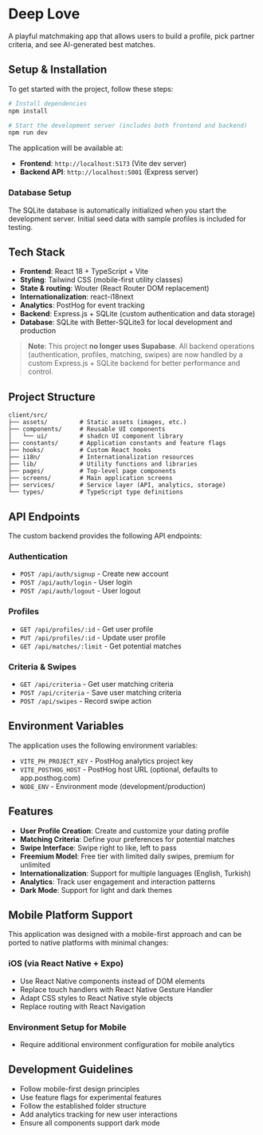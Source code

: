 # Deep Love

A playful matchmaking app that allows users to build a profile, pick partner criteria, and see AI-generated best matches.

## Setup & Installation

To get started with the project, follow these steps:

```bash
# Install dependencies
npm install

# Start the development server (includes both frontend and backend)
npm run dev
```

The application will be available at:
- **Frontend**: `http://localhost:5173` (Vite dev server)
- **Backend API**: `http://localhost:5001` (Express server)

### Database Setup

The SQLite database is automatically initialized when you start the development server. Initial seed data with sample profiles is included for testing.

## Tech Stack

- **Frontend**: React 18 + TypeScript + Vite
- **Styling**: Tailwind CSS (mobile-first utility classes)
- **State & routing**: Wouter (React Router DOM replacement)
- **Internationalization**: react-i18next
- **Analytics**: PostHog for event tracking
- **Backend**: Express.js + SQLite (custom authentication and data storage)
- **Database**: SQLite with Better-SQLite3 for local development and production

> **Note**: This project **no longer uses Supabase**. All backend operations (authentication, profiles, matching, swipes) are now handled by a custom Express.js + SQLite backend for better performance and control.

## Project Structure

```
client/src/
├── assets/         # Static assets (images, etc.)
├── components/     # Reusable UI components
│   └── ui/         # shadcn UI component library
├── constants/      # Application constants and feature flags
├── hooks/          # Custom React hooks
├── i18n/           # Internationalization resources
├── lib/            # Utility functions and libraries
├── pages/          # Top-level page components
├── screens/        # Main application screens
├── services/       # Service layer (API, analytics, storage)
└── types/          # TypeScript type definitions
```

## API Endpoints

The custom backend provides the following API endpoints:

### Authentication
- `POST /api/auth/signup` - Create new account
- `POST /api/auth/login` - User login
- `POST /api/auth/logout` - User logout

### Profiles
- `GET /api/profiles/:id` - Get user profile
- `PUT /api/profiles/:id` - Update user profile
- `GET /api/matches/:limit` - Get potential matches

### Criteria & Swipes
- `GET /api/criteria` - Get user matching criteria
- `POST /api/criteria` - Save user matching criteria
- `POST /api/swipes` - Record swipe action

## Environment Variables

The application uses the following environment variables:

- `VITE_PH_PROJECT_KEY` - PostHog analytics project key
- `VITE_POSTHOG_HOST` - PostHog host URL (optional, defaults to app.posthog.com)
- `NODE_ENV` - Environment mode (development/production)

## Features

- **User Profile Creation**: Create and customize your dating profile
- **Matching Criteria**: Define your preferences for potential matches
- **Swipe Interface**: Swipe right to like, left to pass
- **Freemium Model**: Free tier with limited daily swipes, premium for unlimited
- **Internationalization**: Support for multiple languages (English, Turkish)
- **Analytics**: Track user engagement and interaction patterns
- **Dark Mode**: Support for light and dark themes

## Mobile Platform Support

This application was designed with a mobile-first approach and can be ported to native platforms with minimal changes:

### iOS (via React Native + Expo)
- Use React Native components instead of DOM elements
- Replace touch handlers with React Native Gesture Handler
- Adapt CSS styles to React Native style objects
- Replace routing with React Navigation

### Environment Setup for Mobile
- Require additional environment configuration for mobile analytics

## Development Guidelines

- Follow mobile-first design principles
- Use feature flags for experimental features
- Follow the established folder structure
- Add analytics tracking for new user interactions
- Ensure all components support dark mode

